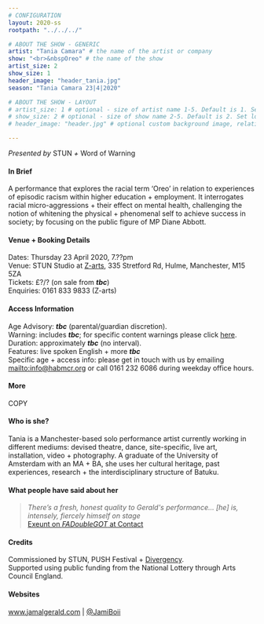 ```yaml
---
# CONFIGURATION
layout: 2020-ss
rootpath: "../../../"

# ABOUT THE SHOW - GENERIC
artist: "Tania Camara" # the name of the artist or company
show: "<br>&nbspOreo" # the name of the show
artist_size: 2
show_size: 1
header_image: "header_tania.jpg"    
season: "Tania Camara 23|4|2020"

# ABOUT THE SHOW - LAYOUT
# artist_size: 1 # optional - size of artist name 1-5. Default is 1. Set longer names to lower values
# show_size: 2 # optional - size of show name 2-5. Default is 2. Set longer names to lower values
# header_image: "header.jpg" # optional custom background image, relative to current page

---
```

*Presented by* STUN *+* Word of Warning       
         
#### In Brief      
A performance that explores the racial term ‘Oreo’ in relation to experiences of episodic racism within higher education + employment. It interrogates racial micro-aggressions + their effect on mental health, challenging the notion of whitening the physical + phenomenal self to achieve success in society; by focusing on the public figure of MP Diane Abbott.      
          
#### Venue + Booking Details           
Dates: Thursday 23 April 2020, 7.??pm        
Venue: STUN Studio at <a href="https://www.royalexchange.co.uk/where-how-to-find-us" target="_blank">Z-arts</a>, 335 Stretford Rd, Hulme, Manchester, M15 5ZA         
Tickets: £?/? (on sale from ***tbc***)            
Enquiries: 0161 833 9833 (Z-arts)           
          
#### Access Information        
Age Advisory: ***tbc*** (parental/guardian discretion).<br>Warning: includes ***tbc***; for specific content warnings please click [here](/warnings).<br>Duration: approximately ***tbc*** (no interval).<br>Features: live spoken English + more ***tbc***<br>Specific age + access info: please get in touch with us by emailing <mailto:info@habmcr.org> or call 0161 232 6086 during weekday office hours.         
             
#### More         
COPY    
         
#### Who is she?        
Tania is a Manchester-based solo performance artist currently working in different mediums: devised theatre, dance, site-specific, live art, installation, video + photography. A graduate of the University of Amsterdam with an MA + BA, she uses her cultural heritage, past experiences, research + the interdisciplinary structure of Batuku.        
         
#### What people have said about her        
>*There’s a fresh, honest quality to Gerald's performance… [he] is, intensely, fiercely himself on stage*<br><a href="http://exeuntmagazine.com/reviews/review-fadoublegot-at-contact-manchester" target="_blank">Exeunt on *FADoubleGOT* at Contact</a>       
        
#### Credits          
Commissioned by STUN, PUSH Festival + [Divergency](/hab/divergency).<br>Supported using public funding from the National Lottery through Arts Council England.           
        
#### Websites          
<a href="http://www.jamalgerald.com/idol" target="_blank">www.jamalgerald.com</a> | <a href="http://twitter.com/JamiBoii" target="_blank">@JamiBoii</a>
